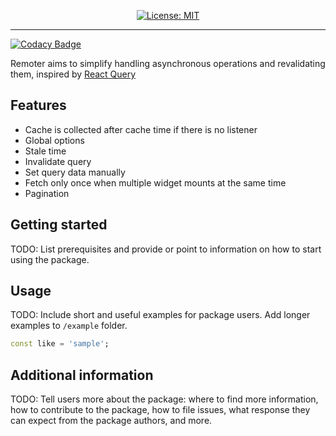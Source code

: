<p align="center">
  <a href="https://opensource.org/licenses/MIT"><img src="https://img.shields.io/badge/license-MIT-blue" alt="License: MIT"></a>
</p>

---

[![Codacy Badge](https://api.codacy.com/project/badge/Grade/7263d04b5fa949cba8495a1869da96dd)](https://app.codacy.com/gh/sofiyevsr/remoter?utm_source=github.com&utm_medium=referral&utm_content=sofiyevsr/remoter&utm_campaign=Badge_Grade_Settings)

Remoter aims to simplify handling asynchronous operations and revalidating them, inspired by [React Query](https://github.com/TanStack/query)

## Features

- Cache is collected after cache time if there is no listener
- Global options
- Stale time
- Invalidate query
- Set query data manually
- Fetch only once when multiple widget mounts at the same time
- Pagination

## Getting started

TODO: List prerequisites and provide or point to information on how to
start using the package.

## Usage

TODO: Include short and useful examples for package users. Add longer examples
to `/example` folder.

```dart
const like = 'sample';
```

## Additional information

TODO: Tell users more about the package: where to find more information, how to
contribute to the package, how to file issues, what response they can expect
from the package authors, and more.
